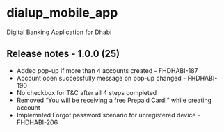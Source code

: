 # dialup_mobile_app

Digital Banking Application for Dhabi

## Release notes - 1.0.0 (25)

- Added pop-up if more than 4 accounts created - FHDHABI-187
- Account open successfully message on pop-up changed - FHDHABI-190
- No checkbox for T&C after all 4 steps completed
- Removed “You will be receiving a free Prepaid Card!” while creating account
- Implemnted Forgot password scenario for unregistered device - FHDHABI-206
